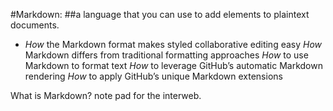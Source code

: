 #Markdown: 
##a language that you can use to add elements to plaintext documents.

<p>
    <ul>
        <li> <i>How</i> the Markdown format makes styled collaborative editing easy
        <i>How</i> Markdown differs from traditional formatting approaches
        <i>How</i> to use Markdown to format text
        <i>How</i> to leverage GitHub’s automatic Markdown rendering
        <i>How</i> to apply GitHub’s unique Markdown extensions
        </li>
    </ul>
</p>
What is Markdown? note pad for the interweb.